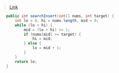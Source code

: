 > [Link](https://leetcode-cn.com/problems/search-insert-position/)


```java
    public int searchInsert(int[] nums, int target) {
        int lo = 0, hi = nums.length, mid = 0;
        while (lo < hi) {
            mid = (lo + hi) >> 1;
            if (nums[mid] >= target) {
                hi = mid;
            } else {
                lo = mid + 1;
            }
        }
        return lo;
    }
```
